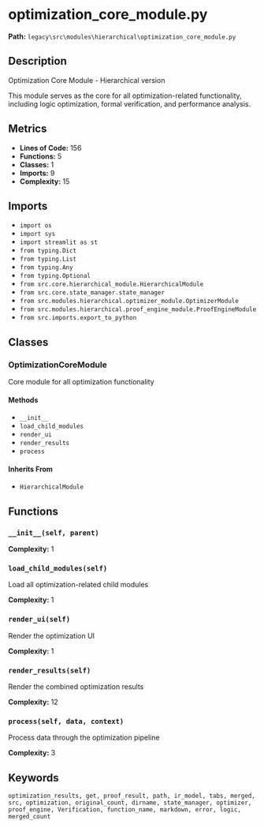 # optimization_core_module.py

**Path:** `legacy\src\modules\hierarchical\optimization_core_module.py`

## Description

Optimization Core Module - Hierarchical version

This module serves as the core for all optimization-related functionality,
including logic optimization, formal verification, and performance analysis.

## Metrics

- **Lines of Code:** 156
- **Functions:** 5
- **Classes:** 1
- **Imports:** 9
- **Complexity:** 15

## Imports

- `import os`
- `import sys`
- `import streamlit as st`
- `from typing.Dict`
- `from typing.List`
- `from typing.Any`
- `from typing.Optional`
- `from src.core.hierarchical_module.HierarchicalModule`
- `from src.core.state_manager.state_manager`
- `from src.modules.hierarchical.optimizer_module.OptimizerModule`
- `from src.modules.hierarchical.proof_engine_module.ProofEngineModule`
- `from src.imports.export_to_python`

## Classes

### OptimizationCoreModule

Core module for all optimization functionality

#### Methods

- `__init__`
- `load_child_modules`
- `render_ui`
- `render_results`
- `process`

#### Inherits From

- `HierarchicalModule`

## Functions

### `__init__(self, parent)`

**Complexity:** 1

### `load_child_modules(self)`

Load all optimization-related child modules

**Complexity:** 1

### `render_ui(self)`

Render the optimization UI

**Complexity:** 1

### `render_results(self)`

Render the combined optimization results

**Complexity:** 12

### `process(self, data, context)`

Process data through the optimization pipeline

**Complexity:** 3

## Keywords

`optimization_results, get, proof_result, path, ir_model, tabs, merged, src, optimization, original_count, dirname, state_manager, optimizer, proof_engine, Verification, function_name, markdown, error, logic, merged_count`

